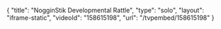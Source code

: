 {
    "title": "NogginStik Developmental Rattle",
    "type": "solo",
    "layout": "iframe-static",
    "videoId": "158615198",
    "url": "\/tvpembed\/158615198"
}